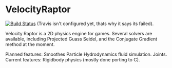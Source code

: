 # VelocityRaptor

[![Build Status](https://travis-ci.org/Mithreindeir/VelocityRaptor.svg?branch=master)](https://travis-ci.org/Mithreindeir/VelocityRaptor)
(Travis isn't configured yet, thats why it says its failed).

Velocity Raptor is a 2D physics engine for games. Several solvers are available, including Projected Guass Seidel, and the Conjugate Gradient method at the moment. 

Planned features:
Smoothes Particle Hydrodynamics fluid simulation.
Joints. 
Current features:
Rigidbody physics (mostly done porting to C).
